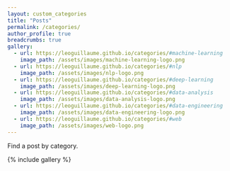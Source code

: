 ```yaml
---
layout: custom_categories
title: "Posts"
permalink: /categories/
author_profile: true
breadcrumbs: true
gallery:
  - url: https://leoguillaume.github.io/categories/#machine-learning
    image_path: /assets/images/machine-learning-logo.png
  - url: https://leoguillaume.github.io/categories/#nlp
    image_path: /assets/images/nlp-logo.png
  - url: https://leoguillaume.github.io/categories/#deep-learning
    image_path: /assets/images/deep-learning-logo.png
  - url: https://leoguillaume.github.io/categories/#data-analysis
    image_path: /assets/images/data-analysis-logo.png
  - url: https://leoguillaume.github.io/categories/#data-engineering
    image_path: /assets/images/data-engineering-logo.png
  - url: https://leoguillaume.github.io/categories/#web
    image_path: /assets/images/web-logo.png
---
```

Find a post by category.

{% include gallery %}
